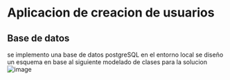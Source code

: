 # Aplicacion de creacion de usuarios
## Base de datos 
se implemento una base de datos postgreSQL en el entorno local se diseño un esquema en base al siguiente modelado de clases para la solucion 
![image](https://github.com/user-attachments/assets/a559eee3-c758-4b0a-ab92-e9fbc46a90e6)
